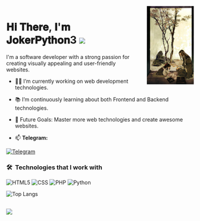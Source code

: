 <img align="right" src="https://github.com/JokerPython3/JokerPython3/blob/main/IMG_0493.jpeg" width="25%" style="margin-left: 20px; margin-bottom: 10px;">

<h1>
  𝐇𝐢 𝐓𝐡𝐞𝐫𝐞, 𝐈'𝐦 𝐉𝐨𝐤𝐞𝐫𝐏𝐲𝐭𝐡𝐨𝐧3 
  <img src="https://media.giphy.com/media/hvRJCLFzcasrR4ia7z/giphy.gif" width="28">
</h1>

<p>
I'm a software developer with a strong passion for creating visually appealing and user-friendly websites.
</p>

- 👨‍💻 I’m currently working on web development technologies.
- 📚 I’m continuously learning about both Frontend and Backend technologies.
- 🎯 Future Goals: Master more web technologies and create awesome websites.

- 📫 **Telegram:**
<p>
  <a href="https://t.me/Jokerpython3">
    <img src="https://img.shields.io/badge/-Telegram-0088cc?style=flat&logo=telegram&logoColor=white" alt="Telegram">
  </a>
</p>

### 🛠 &nbsp;Technologies that I work with
![HTML5](https://img.shields.io/badge/-HTML5-000000?style=flat&logo=html5)
![CSS](https://img.shields.io/badge/-CSS-000000?style=flat&logo=css3)
![PHP](https://img.shields.io/badge/-PHP-777BB4?style=flat&logo=php&logoColor=white)
![Python](https://img.shields.io/badge/-Python-3776AB?style=flat&logo=python&logoColor=white)

![Top Langs](https://github-readme-stats.vercel.app/api/top-langs/?username=JokerPython3&layout=compact)

<br>

<a href="https://komarev.com/ghpvc/?username=JokerPython3&style=for-the-badge">
  <img src="https://komarev.com/ghpvc/?username=JokerPython3&style=for-the-badge">
</a>
